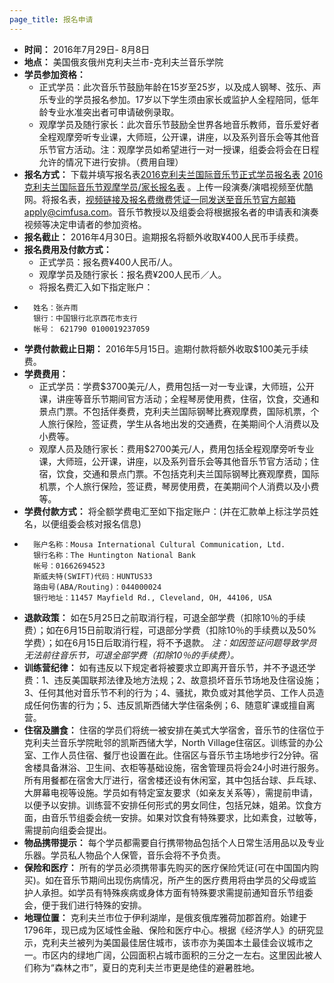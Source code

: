 ```yaml
---
page_title: 报名申请
---
```


- **时间：** 2016年7月29日- 8月8日
- **地点：** 美国俄亥俄州克利夫兰市-克利夫兰音乐学院
- **学员参加资格：**
    * 正式学员：此次音乐节鼓励年龄在15岁至25岁，以及成人钢琴、弦乐、声乐专业的学员报名参加。17岁以下学生须由家长或监护人全程陪同，低年龄专业水准突出者可申请破例录取。
    * 观摩学员及随行家长：此次音乐节鼓励全世界各地音乐教师，音乐爱好者全程观摩旁听专业课，大师班，公开课，讲座，以及系列音乐会等其他音乐节官方活动。注：观摩学员如希望进行一对一授课，组委会将会在日程允许的情况下进行安排。（费用自理）
- **报名方式：** 下载并填写报名表[2016克利夫兰国际音乐节正式学员报名表](http://static.cimfusa.com/pdf/application-form-full-time.pdf)
[2016克利夫兰国际音乐节观摩学员/家长报名表](http://static.cimfusa.com/pdf/application-form-audit-parent.pdf)
。上传一段演奏/演唱视频至优酷网。将报名表，视频链接及报名费缴费凭证一同发送至音乐节官方邮箱apply@cimfusa.com。音乐节教授以及组委会将根据报名者的申请表和演奏视频等决定申请者的参加资格。
- **报名截止：** 2016年4月30日。逾期报名将额外收取¥400人民币手续费。
- **报名费用及付款方式：**
    * 正式学员：报名费¥400人民币/人。
    * 观摩学员及随行家长：报名费¥200人民币／人。
    * 将报名费汇入如下指定账户：
*       姓名：张卉雨
        银行：中国银行北京西花市支行
        帐号： 621790 0100019237059
- **学费付款截止日期：** 2016年5月15日。逾期付款将额外收取$100美元手续费。
- **学费费用：**
    * 正式学员：学费$3700美元/人，费用包括一对一专业课，大师班，公开课，讲座等音乐节期间官方活动；全程琴房使用费，住宿，饮食，交通和景点门票。不包括伴奏费，克利夫兰国际钢琴比赛观摩费，国际机票，个人旅行保险，签证费，学生从各地出发的交通费，在美期间个人消费以及小费等。
    * 观摩人员及随行家长：费用$2700美元/人，费用包括全程观摩旁听专业课，大师班，公开课，讲座，以及系列音乐会等其他音乐节官方活动；住宿，饮食，交通和景点门票。不包括克利夫兰国际钢琴比赛观摩费，国际机票，个人旅行保险，签证费，琴房使用费，在美期间个人消费以及小费等。
- **学费付款方式：** 将全额学费电汇至如下指定账户：(并在汇款单上标注学员姓名，以便组委会核对报名信息)
*       账户名称：Mousa International Cultural Communication, Ltd.   
        银行名称：The Huntington National Bank      
        帐号：01662694523
        斯威夫特(SWIFT)代码：HUNTUS33
        路由号(ABA/Routing)：044000024
        银行地址：11457 Mayfield Rd., Cleveland, OH, 44106, USA
- **退款政策：** 如在5月25日之前取消行程，可退全部学费（扣除10％的手续费）；如在6月15日前取消行程，可退部分学费（扣除10％的手续费以及50%学费）；如在6月15日后取消行程，将不予退款。
_注：如因签证问题导致学员无法前往音乐节，可退全部学费（扣除10％的手续费）。_
- **训练营纪律：** 如有违反以下规定者将被要求立即离开音乐节，并不予退还学费：1、违反美国联邦法律及地方法规；2、故意损坏音乐节场地及住宿设施；3、任何其他对音乐节不利的行为；4、骚扰，欺负或对其他学员、工作人员造成任何伤害的行为；5、违反凯斯西储大学住宿条例；6、随意旷课或擅自离营。
- **住宿及膳食：** 住宿的学员们将统一被安排在美式大学宿舍，音乐节的住宿位于克利夫兰音乐学院毗邻的凯斯西储大学，North Village住宿区。训练营的办公室、工作人员住宿、餐厅也设置在此。住宿区与音乐节主场地步行2分钟。宿舍楼具备淋浴、卫生间、衣柜等基础设施，宿舍管理员将会24小时进行服务。所有用餐都在宿舍大厅进行，宿舍楼还设有休闲室，其中包括台球、乒乓球、大屏幕电视等设施。学员如有特定室友要求（如亲友关系等），需提前申请，以便予以安排。训练营不安排任何形式的男女同住，包括兄妹，姐弟。饮食方面，由音乐节组委会统一安排。如果对饮食有特殊要求，比如素食，过敏等，需提前向组委会提出。
- **物品携带提示：** 每个学员都需要自行携带物品包括个人日常生活用品以及专业乐器。学员私人物品个人保管，音乐会将不予负责。
- **保险和医疗：** 所有的学员必须携带事先购买的医疗保险凭证(可在中国国内购买)。如在音乐节期间出现伤病情况，所产生的医疗费用将由学员的父母或监护人承担。如学员有特殊疾病或身体方面有特殊要求需提前通知音乐节组委会，便于我们进行特殊的安排。
- **地理位置：** 克利夫兰市位于伊利湖岸，是俄亥俄库雅荷加郡首府。始建于1796年，现已成为区域性金融、保险和医疗中心。根据《经济学人》的研究显示，克利夫兰被列为美国最佳居住城市，该市亦为美国本土最佳会议城市之一。市区内的绿地广阔，公园面积占城市面积的三分之一左右。这里因此被人们称为“森林之市”，夏日的克利夫兰市更是绝佳的避暑胜地。
